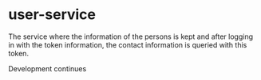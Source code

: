 # user-service

The service where the information of the persons is kept and after logging in with the token information, the contact information is queried with this token.

Development continues
